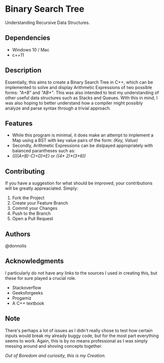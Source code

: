 # Binary Search Tree
Understanding Recursive Data Structures.

## Dependencies

- Windows 10 / Mac
- c++11


## Description

Essentially, this aims to create a Binary Search Tree in C++, which can be implemented
to solve and display Arithmetic Expressions of two possible forms: _"A+B"_ and _"AB*"_. This was also intended to 
test my understanding of other useful data structures such as Stacks and Queues. With this in mind, I was also hoping to better understand 
how a compiler might possibly analyze and parse syntax through a trivial approach.

## Features

- While this program is minimal, it does make an attempt to implement a Map using a BST with key value pairs of the form: _(Key, Value)_
- Secondly, Arithmetic Expressions can be dislpayed appropriately with balanced parantheses such as:
- _((((A+B)-C)+D)*E)_ or _((4* 2)*(3+6))_

## Contributing

If you have a suggestion for what should be improved, your contributions will be greatly appreaciated. Simply: 
1. Fork the Project
2. Create your Feature Branch 
3. Commit your Changes
4. Push to the Branch 
5. Open a Pull Request


## Authors

@donnolis

## Acknowledgments

I particularly do not have any links to the sources I used in creating this, but these for sure played a crucial role. 
- Stackoverflow
- Geeksforgeeks 
- Progamiz
- A C++ textbook

## Note

There's perhaps a lot of issues as I didn't really chose to test how certain inputs would break my already 
buggy code, but for the most part everything seems to work. Again, this is by no means professional as I was simply messing around and
shoving concepts together. 

_Out of Boredom and curiosity, this is my Creation._





